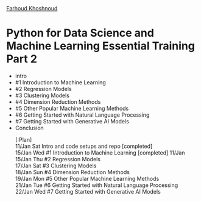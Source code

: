 <script src="https://platform.linkedin.com/badges/js/profile.js" async defer type="text/javascript"></script>
<div class="badge-base LI-profile-badge" data-locale="en_US" data-size="medium" data-theme="dark" data-type="VERTICAL" data-vanity="farhoudkhf" data-version="v1"><a class="badge-base__link LI-simple-link" href="https://ca.linkedin.com/in/farhoudkhf?trk=profile-badge">Farhoud Khoshnoud</a></div>
              


<h1>Python for Data Science and Machine Learning Essential Training Part 2</h1>

<ul>
    <li>intro</li>
    <li>#1 Introduction to Machine Learning</li>
    <li>#2 Regression Models</li>
    <li>#3 Clustering Models</li>
    <li>#4 Dimension Reduction Methods</li>
    <li>#5 Other Popular Machine Learning Methods</li>
    <li>#6 Getting Started with Natural Language Processing</li>
    <li>#7 Getting Started with Generative  AI Models</li>
    <li>Conclusion</li>
</uk>

[:Plan]
<br /> 11/Jan Sat Intro and code setups and repo [completed]
<br /> 15/Jan Wed #1 Introduction to Machine Learning [completed] 11/Jan
<br /> 15/Jan Thu #2 Regression Models
<br /> 17/Jan Sat #3 Clustering Models
<br /> 18/Jan Sun #4 Dimension Reduction Methods
<br /> 19/Jan Mon #5 Other Popular Machine Learning Methods
<br /> 21/Jan Tue #6 Getting Started with Natural Language Processing
<br /> 22/Jan Wed #7 Getting Started with Generative  AI Models
